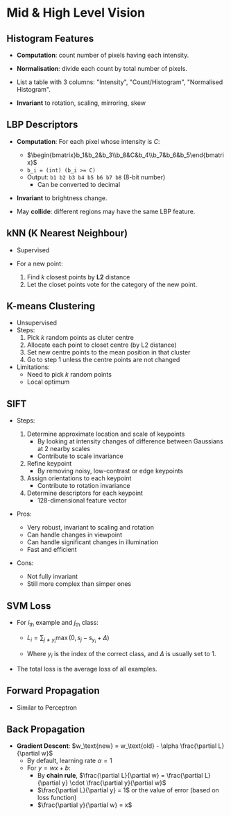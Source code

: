 # Mid & High Level Vision

## Histogram Features

- **Computation**: count number of pixels having each intensity.
- **Normalisation**: divide each count by total number of pixels.
- List a table with 3 columns: "Intensity", "Count/Histogram", "Normalised Histogram".

- **Invariant** to rotation, scaling, mirroring, skew

## LBP Descriptors 

- **Computation**: For each pixel whose intensity is $C$:
  - $\begin{bmatrix}b_1&b_2&b_3\\b_8&C&b_4\\b_7&b_6&b_5\end{bmatrix}$
  - `b_i = (int) (b_i >= C)`
  - Output: `b1 b2 b3 b4 b5 b6 b7 b8` (8-bit number)
    - Can be converted to decimal

- **Invariant** to brightness change.

- May **collide**: different regions may have the same LBP feature.

## kNN (K Nearest Neighbour)

- Supervised

- For a new point:
  1. Find $k$ closest points by **L2** distance
  2. Let the closet points vote for the category of the new point.

## K-means Clustering

- Unsupervised
- Steps:
  1. Pick $k$ random points as cluter centre
  2. Allocate each point to closet centre (by L2 distance)
  3. Set new centre points to the mean position in that cluster
  4. Go to step 1 unless the centre points are not changed
- Limitations:
  - Need to pick $k$ random points
  - Local optimum

## SIFT

- Steps:
  1. Determine approximate location and scale of keypoints
     - By looking at intensity changes of difference between Gaussians at 2 nearby scales
     - Contribute to scale invariance
  2. Refine keypoint
     - By removing noisy, low-contrast or edge keypoints
  3. Assign orientations to each keypoint
     - Contribute to rotation invariance
  4. Determine descriptors for each keypoint
     - 128-dimensional feature vector

- Pros:
  - Very robust, invariant to scaling and rotation
  - Can handle changes in viewpoint
  - Can handle significant changes in illumination
  - Fast and efficient

- Cons:
  - Not fully invariant
  - Still more complex than simper ones

## SVM Loss

- For $i_{\text{th}}$ example and $j_{\text{th}}$ class:

  - $L_i = \sum_{j \neq y_i} \max(0, s_j - s_{y_i} + \Delta)$

  - Where $y_i$ is the index of the correct class, and $\Delta$ is usually set to 1.

- The total loss is the average loss of all examples.

## Forward Propagation

- Similar to Perceptron

## Back Propagation

- **Gradient Descent**: $w_\text{new} = w_\text{old} - \alpha  \frac{\partial L}{\partial w}$
  - By default, learning rate $\alpha = 1$
  - For $y = wx+b$:
    - By **chain rule**, $\frac{\partial L}{\partial w} = \frac{\partial L}{\partial y} \cdot \frac{\partial y}{\partial w}$
    - $\frac{\partial L}{\partial y} = 1$ or the value of error (based on loss function)
    - $\frac{\partial y}{\partial w} = x$

